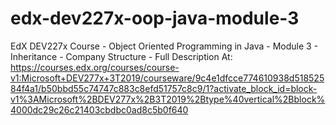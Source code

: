 # edx-dev227x-oop-java-module-3
EdX DEV227x Course - Object Oriented Programming in Java - Module 3 - Inheritance - Company Structure - Full Description At: https://courses.edx.org/courses/course-v1:Microsoft+DEV277x+3T2019/courseware/9c4e1dfcce774610938d51852584f4a1/b50bbd55c74747c883c8efd51757c8c9/1?activate_block_id=block-v1%3AMicrosoft%2BDEV277x%2B3T2019%2Btype%40vertical%2Bblock%4000dc29c26c21403cbdbc0ad8c5b0f640
